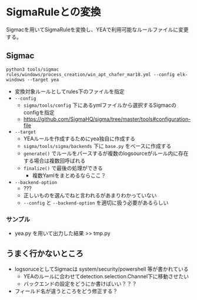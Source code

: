 # SigmaRuleとの変換

Sigmacを用いてSigmaRuleを変換し、YEAで利用可能なルールファイルに変更する。

## Sigmac

`python3 tools/sigmac rules/windows/process_creation/win_apt_chafer_mar18.yml --config elk-windows --target yea`

- 変換対象ルールとしてrules下のファイルを指定
- `--config`
  - `sigma/tools/config` 下にあるymlファイルから選択するSigmacのconfigを指定
  - <https://github.com/SigmaHQ/sigma/tree/master/tools#configuration-file>
- `--target`
  - YEAルールを作成するためにyea独自に作成する
  - `sigma/tools/sigma/backends` 下に `base.py` をベースに作成する
  - `generate()` でルールをパースするが複数のlogsourceがルール内に存在する場合は複数回呼ばれる
  - `finalize()` で最後の処理ができる
    - 複数Yamlをまとめるならここ？
- `--backend-option`
  - ???
  - 正しいものを選んでねと言われるがあまりわかっていない
  - `--config` と `--backend-option` を適切に扱う必要があるらしい

### サンプル

- yea.py を用いて出力した結果 >> tmp.py

## うまく行かないところ

- logsoruceとしてSigmacは system/security/powershell 等が書かれている
  - YEAのルールに合わせてdetection.selection.Channel下に移動させたい
  - バックエンドの設定をどうにか書けばいい？？？
- フィールド名が違うところをどう修正する？